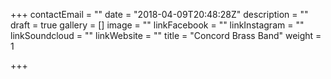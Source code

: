 +++
contactEmail = ""
date = "2018-04-09T20:48:28Z"
description = ""
draft = true
gallery = []
image = ""
linkFacebook = ""
linkInstagram = ""
linkSoundcloud = ""
linkWebsite = ""
title = "Concord Brass Band"
weight = 1

+++
